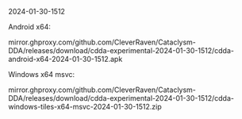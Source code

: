 2024-01-30-1512

Android x64:

mirror.ghproxy.com/github.com/CleverRaven/Cataclysm-DDA/releases/download/cdda-experimental-2024-01-30-1512/cdda-android-x64-2024-01-30-1512.apk

Windows x64 msvc:

mirror.ghproxy.com/github.com/CleverRaven/Cataclysm-DDA/releases/download/cdda-experimental-2024-01-30-1512/cdda-windows-tiles-x64-msvc-2024-01-30-1512.zip

